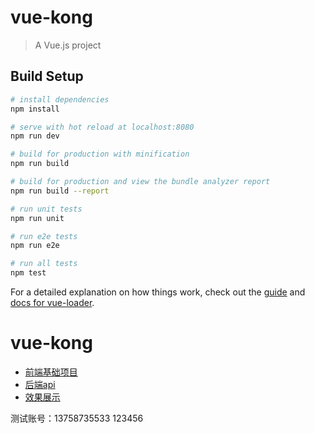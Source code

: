 # vue-kong

> A Vue.js project

## Build Setup

``` bash
# install dependencies
npm install

# serve with hot reload at localhost:8080
npm run dev

# build for production with minification
npm run build

# build for production and view the bundle analyzer report
npm run build --report

# run unit tests
npm run unit

# run e2e tests
npm run e2e

# run all tests
npm test
```

For a detailed explanation on how things work, check out the [guide](http://vuejs-templates.github.io/webpack/) and [docs for vue-loader](http://vuejs.github.io/vue-loader).

# vue-kong

- [前端基础项目](https://github.com/missxiaolin/vue-admin)
- [后端api](https://github.com/missxiaolin/laravel-kong)
- [效果展示](http://admin.missxiaolin.com/)

测试账号：13758735533    123456